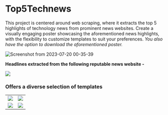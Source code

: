 # Top5Technews
This project is centered around web scraping, where it extracts the top 5 highlights of technology news from prominent news websites. Create a visually engaging poster showcasing the aforementioned news highlights, with the flexibility to customize templates to suit your preferences.
_You also have the option to download the aforementioned poster._

![Screenshot from 2023-07-20 00-35-39](https://github.com/AmbreshKumarSaini/Top5Technews/assets/92514207/d7b4a606-5518-4cf7-bd72-63be79aa4bfe)

**Headlines extracted from the following reputable news website -**

<img src="https://github.com/AmbreshKumarSaini/Top5Technews/assets/92514207/94c7707b-7f71-4c1c-b614-40ed31789622"/>

### Offers a diverse selection of templates 
<table>
  <tbody>
    <tr>
      <td>
        <img src="https://github.com/AmbreshKumarSaini/Top5Technews/assets/92514207/35262bd2-bb83-4229-bf95-f5aa74f4dd14"/>
      </td>
      <td>
        <img src="https://github.com/AmbreshKumarSaini/Top5Technews/assets/92514207/d7c8658a-d4c1-4286-8f37-77c68e38aa24"/>
      </td>
    </tr>
    <tr>
      <td>
        <img src="https://github.com/AmbreshKumarSaini/Top5Technews/assets/92514207/c7806a2e-2c37-42ec-b321-ed7182810d46"/>
      </td>
      <td>
        <img src="https://github.com/AmbreshKumarSaini/Top5Technews/assets/92514207/733f0af0-9264-4491-a90d-5dc8e9a89d47"/>
      </td>
    </tr>
  </tbody>
</table>
